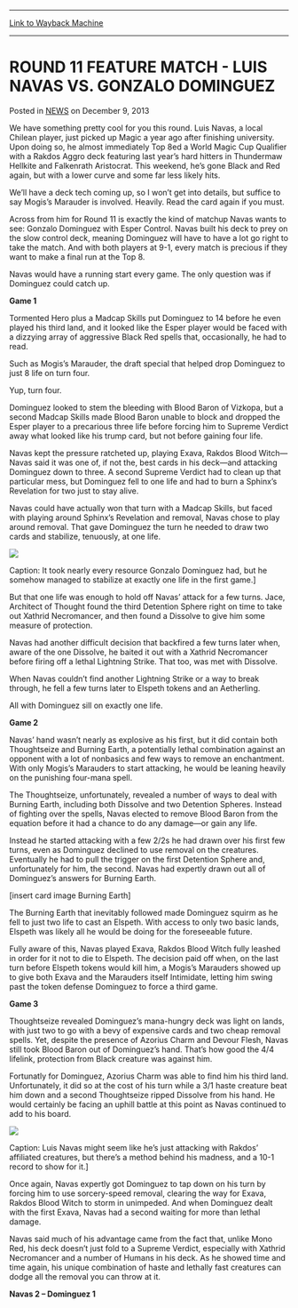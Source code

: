 
---
[Link to Wayback Machine](https://web.archive.org/web/20211130180132/https://magic.wizards.com/en/articles/archive/round-11-feature-match-luis-navas-vs-gonzalo-dominguez-2013-12-09)

[_metadata_:description]:- "We have something pretty cool for you this round. Luis Navas, a local Chilean player, just picked up Magic a year ago after finishing university. Upon doing so, he almost immediately Top 8ed a World Magic Cup Qualifier with a Rakdos Aggro deck featuring last year’s hard hitters in Thundermaw Hellkite and Falkenrath Aristocrat. This weekend, he’s gone Black and Red again, but"
[_metadata_:generator]:- "Drupal 7 (http://drupal.org)"
[_metadata_:node]:- "119246"
[_metadata_:publish_date]:- "2013-12-09"
[_metadata_:source]:- "div-main-content"
[_metadata_:title]:- "ROUND 11 FEATURE MATCH - LUIS NAVAS VS. GONZALO DOMINGUEZ"
[_metadata_:wayback_capture_timestamp]:- "2021-11-30 18:01:32"
[_metadata_:wayback_raw_url]:- "https://web.archive.org/web/20211130180132id_/https://magic.wizards.com/en/articles/archive/round-11-feature-match-luis-navas-vs-gonzalo-dominguez-2013-12-09"
[_metadata_:wayback_url]:- "https://magic.wizards.com/en/articles/archive/round-11-feature-match-luis-navas-vs-gonzalo-dominguez-2013-12-09"
---


ROUND 11 FEATURE MATCH - LUIS NAVAS VS. GONZALO DOMINGUEZ
=========================================================



 Posted in [NEWS](/en/articles)
 on December 9, 2013 










We have something pretty cool for you this round. Luis Navas, a local Chilean player, just picked up Magic a year ago after finishing university. Upon doing so, he almost immediately Top 8ed a World Magic Cup Qualifier with a Rakdos Aggro deck featuring last year’s hard hitters in Thundermaw Hellkite and Falkenrath Aristocrat. This weekend, he’s gone Black and Red again, but with a lower curve and some far less likely hits.


We’ll have a deck tech coming up, so I won’t get into details, but suffice to say Mogis’s Marauder is involved. Heavily. Read the card again if you must.


Across from him for Round 11 is exactly the kind of matchup Navas wants to see: Gonzalo Dominguez with Esper Control. Navas built his deck to prey on the slow control deck, meaning Dominguez will have to have a lot go right to take the match. And with both players at 9-1, every match is precious if they want to make a final run at the Top 8.


Navas would have a running start every game. The only question was if Dominguez could catch up.


**Game 1**


Tormented Hero plus a Madcap Skills put Dominguez to 14 before he even played his third land, and it looked like the Esper player would be faced with a dizzying array of aggressive Black Red spells that, occasionally, he had to read.


Such as Mogis’s Marauder, the draft special that helped drop Dominguez to just 8 life on turn four.


Yup, turn four.


Dominguez looked to stem the bleeding with Blood Baron of Vizkopa, but a second Madcap Skills made Blood Baron unable to block and dropped the Esper player to a precarious three life before forcing him to Supreme Verdict away what looked like his trump card, but not before gaining four life.


Navas kept the pressure ratcheted up, playing Exava, Rakdos Blood Witch—Navas said it was one of, if not the, best cards in his deck—and attacking Dominguez down to three. A second Supreme Verdict had to clean up that particular mess, but Dominguez fell to one life and had to burn a Sphinx’s Revelation for two just to stay alive.


Navas could have actually won that turn with a Madcap Skills, but faced with playing around Sphinx’s Revelation and removal, Navas chose to play around removal. That gave Dominguez the turn he needed to draw two cards and stabilize, tenuously, at one life.


![](https://media.wizards.com/legacy/mtg/images/daily/events/gpsnt13/r11_dom.jpg)


Caption: It took nearly every resource Gonzalo Dominguez had, but he somehow managed to stabilize at exactly one life in the first game.]


But that one life was enough to hold off Navas’ attack for a few turns. Jace, Architect of Thought found the third Detention Sphere right on time to take out Xathrid Necromancer, and then found a Dissolve to give him some measure of protection.


Navas had another difficult decision that backfired a few turns later when, aware of the one Dissolve, he baited it out with a Xathrid Necromancer before firing off a lethal Lightning Strike. That too, was met with Dissolve.


When Navas couldn’t find another Lightning Strike or a way to break through, he fell a few turns later to Elspeth tokens and an Aetherling.


All with Dominguez sill on exactly one life.


**Game 2**


Navas’ hand wasn’t nearly as explosive as his first, but it did contain both Thoughtseize and Burning Earth, a potentially lethal combination against an opponent with a lot of nonbasics and few ways to remove an enchantment. With only Mogis’s Marauders to start attacking, he would be leaning heavily on the punishing four-mana spell.


The Thoughtseize, unfortunately, revealed a number of ways to deal with Burning Earth, including both Dissolve and two Detention Spheres. Instead of fighting over the spells, Navas elected to remove Blood Baron from the equation before it had a chance to do any damage—or gain any life.


Instead he started attacking with a few 2/2s he had drawn over his first few turns, even as Dominguez declined to use removal on the creatures. Eventually he had to pull the trigger on the first Detention Sphere and, unfortunately for him, the second. Navas had expertly drawn out all of Dominguez’s answers for Burning Earth.


[insert card image Burning Earth]


The Burning Earth that inevitably followed made Dominguez squirm as he fell to just two life to cast an Elspeth. With access to only two basic lands, Elspeth was likely all he would be doing for the foreseeable future.


Fully aware of this, Navas played Exava, Rakdos Blood Witch fully leashed in order for it not to die to Elspeth. The decision paid off when, on the last turn before Elspeth tokens would kill him, a Mogis’s Marauders showed up to give both Exava and the Marauders itself Intimidate, letting him swing past the token defense Dominguez to force a third game.


**Game 3**


Thoughtseize revealed Dominguez’s mana-hungry deck was light on lands, with just two to go with a bevy of expensive cards and two cheap removal spells. Yet, despite the presence of Azorius Charm and Devour Flesh, Navas still took Blood Baron out of Dominguez’s hand. That’s how good the 4/4 lifelink, protection from Black creature was against him.


Fortunatly for Dominguez, Azorius Charm was able to find him his third land. Unfortunately, it did so at the cost of his turn while a 3/1 haste creature beat him down and a second Thoughtseize ripped Dissolve from his hand. He would certainly be facing an uphill battle at this point as Navas continued to add to his board.


![](https://media.wizards.com/legacy/mtg/images/daily/events/gpsnt13/r11_navas.jpg)


Caption: Luis Navas might seem like he’s just attacking with Rakdos’ affiliated creatures, but there’s a method behind his madness, and a 10-1 record to show for it.]


Once again, Navas expertly got Dominguez to tap down on his turn by forcing him to use sorcery-speed removal, clearing the way for Exava, Rakdos Blood Witch to storm in unimpeded. And when Dominguez dealt with the first Exava, Navas had a second waiting for more than lethal damage.


Navas said much of his advantage came from the fact that, unlike Mono Red, his deck doesn’t just fold to a Supreme Verdict, especially with Xathrid Necromancer and a number of Humans in his deck. As he showed time and time again, his unique combination of haste and lethally fast creatures can dodge all the removal you can throw at it.


**Navas 2 – Dominguez 1**  
  
  

 







